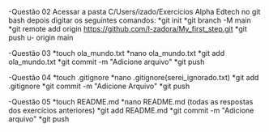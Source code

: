 -Questão 02
Acessar a pasta C/Users/izado/Exercícios Alpha Edtech no git bash depois digitar os seguintes comandos: 
*git init
*git branch -M main
*git remote add origin https://github.com/I-zadora/My_first_step.git 
*git push u- origin main

-Questão 03
*touch ola_mundo.txt
*nano ola_mundo.txt
*git add ola_mundo.txt
*git commit -m "Adicione arquivo"
*git push

-Questão 04
*touch .gitignore
*nano .gitignore(serei_ignorado.txt)
*git add .gitignore
*git commit -m "Adicione Arquivo"
*git push

-Questão 05
*touch README.md
*nano README.md (todas as respostas dos exercícios anteriores)
*git add README.md
*git commit -m "Adicione arquivo"
*git push
